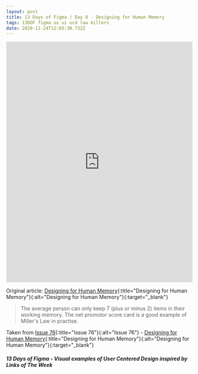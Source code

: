 ```yaml
---
layout: post
title: 13 Days of Figma / Day 8 - Designing for Human Memory
tags: 13DOF figma ux ui ucd law millers
date: 2020-11-24T12:03:30.732Z
---
```

<iframe style="border: 1px solid rgba(0, 0, 0, 0.1);" width="100%" height="650" src="https://www.figma.com/embed?embed_host=share&url=https%3A%2F%2Fwww.figma.com%2Fproto%2FOYZf0uQMq3COmEYZASSoqS%2F13-Days-of-Figma-Day-8%3Fnode-id%3D1%253A148%26viewport%3D15%252C-477%252C1%26scaling%3Dmin-zoom" allowfullscreen></iframe>

Original article: [Designing for Human Memory](https://uxdesign.cc/said-no-user-ever-1a3790a96dd1){:title="Designing for Human Memory"}{:alt="Designing for Human Memory"}{:target="_blank"}

> The average person can only keep 7 (plus or minus 2) items in their working memory. The net promotor score card is a good example of Miller's Law in practise.

Taken from [Issue 76](/issue-76-27-october-2017-artwork-halloween-human-memory/){:title="Issue 76"}{:alt="Issue 76"} - [Designing for Human Memory](https://uxplanet.org/designing-for-human-memory-a2cdc0b6a75a){:title="Designing for Human Memory"}{:alt="Designing for Human Memory"}{:target="_blank"}

##### 13 Days of Figma - Visual examples of User Centered Design inspired by Links of The Week
